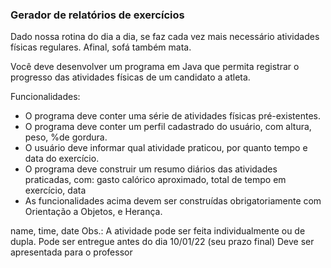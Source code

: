 ###  Gerador de relatórios de exercícios

Dado nossa rotina do dia a dia, se faz cada vez mais necessário atividades físicas regulares. Afinal, sofá também mata.


Você deve desenvolver um programa em Java que permita registrar o progresso das atividades físicas de um candidato a atleta.

Funcionalidades:
- O programa deve conter uma série de atividades físicas pré-existentes. 
- O programa deve conter um perfil cadastrado do usuário, com altura, peso, %de gordura.
- O usuário deve informar qual atividade praticou, por quanto tempo e data do exercício.
- O programa deve construir um resumo diários das atividades praticadas, com: gasto calórico aproximado, total de tempo em exercício, data
- As funcionalidades acima devem ser construídas obrigatoriamente com Orientação a Objetos, e Herança.

name, time, date
Obs.:
A atividade pode ser feita individualmente ou de dupla.
Pode ser entregue antes do dia 10/01/22 (seu prazo final)
Deve ser apresentada para o professor